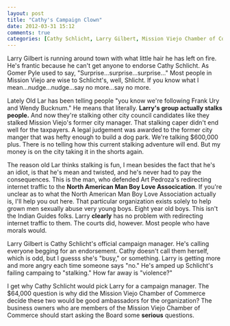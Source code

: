 ```yaml
---
layout: post
title: "Cathy's Campaign Clown"
date: 2012-03-31 15:12
comments: true
categories: [Cathy Schlicht, Larry Gilbert, Mission Viejo Chamber of Commerce, Mission Viejo, NAMBLA, North American Man Boy Love Association]
---
```

Larry Gilbert is running around town with what little hair he has left on fire.  He's frantic because he can't get anyone to endorse Cathy Schlicht. As Gomer Pyle used to say, "Surprise...surprise...surprise..." Most people in Mission Viejo are wise to Schlicht's, well, Shlicht.  If you know what I mean...nudge...nudge...say no more...say no more.

Lately Old Lar has been telling people "you know we're following Frank Ury and Wendy Bucknum." He means that literally.  **Larry's group actually stalks people.** And now they're stalking other city council candidates like they stalked Mission Viejo's former city manager.  That stalking caper didn't end well for the taxpayers.  A legal judgement was awarded to the former city manger that was hefty enough to build a dog park. We're talking $600,000 plus.  There is no telling how this current stalking adventure will end. But my money is on the city taking it in the shorts again. 

<!-- more -->

The reason old Lar thinks stalking is fun, I mean besides the fact that he's an idiot, is that he's mean and twisted, and he's never had to pay the consequences.  This is the man, who defended Art Pedroza's redirecting internet traffic to the **North American Man Boy Love Assocication**.  If you're unclear as to what the North American Man Boy Love Association actually is, I'll help you out here. That particular organization exists solely to help grown men sexually abuse very young boys. Eight year old boys. This isn't the Indian Guides folks.  Larry **clearly** has no problem with redirecting internet traffic to them.  The courts did, however. Most people who have morals would. 

Larry Gilbert is Cathy Schlicht's official campaign manager. He's calling everyone begging for an endorsement. Cathy doesn't call them herself, which is odd, but I guesss she's "busy," or something. Larry is getting more and more angry each time someone says "no." He's amped up Schlicht's failing campaing to "stalking." How far away is "violence?" 

I get why Cathy Schlicht would pick Larry for a campaign manager.  The $64,000 question is why did the Mission Viejo Chamber of Commerce decide these two would be good ambassadors for the organization?  The business owners who are members of the Mission Viejo Chamber of Commerce should start asking the Board some **serious** questions. 